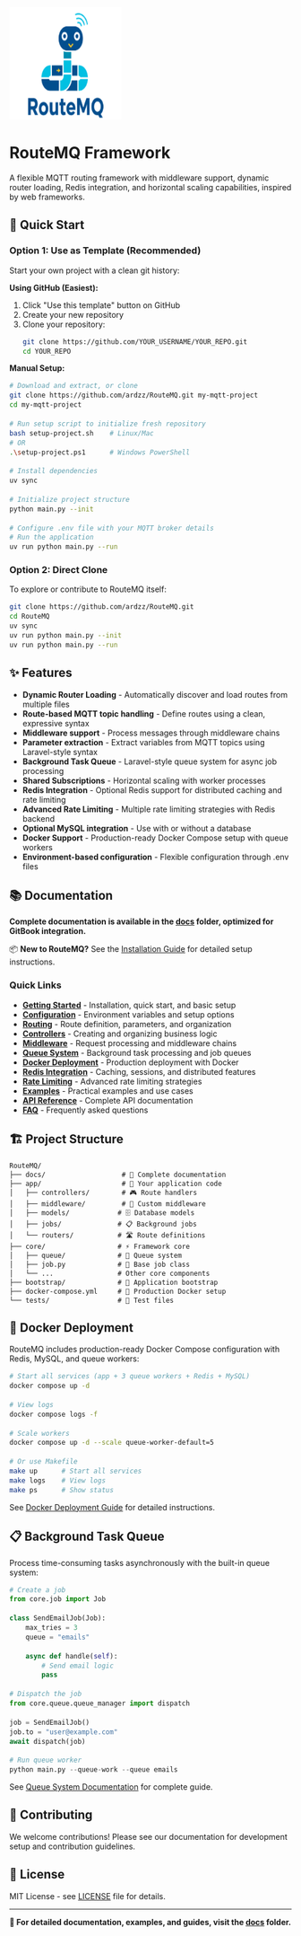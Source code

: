 <img alt="logo.png" height="200" src="logo.png" width="200"/>

# RouteMQ Framework

A flexible MQTT routing framework with middleware support, dynamic router loading, Redis integration, and horizontal scaling capabilities, inspired by web frameworks.

## 🚀 Quick Start

### Option 1: Use as Template (Recommended)

Start your own project with a clean git history:

**Using GitHub (Easiest):**
1. Click "Use this template" button on GitHub
2. Create your new repository
3. Clone your repository:
   ```bash
   git clone https://github.com/YOUR_USERNAME/YOUR_REPO.git
   cd YOUR_REPO
   ```

**Manual Setup:**
```bash
# Download and extract, or clone
git clone https://github.com/ardzz/RouteMQ.git my-mqtt-project
cd my-mqtt-project

# Run setup script to initialize fresh repository
bash setup-project.sh    # Linux/Mac
# OR
.\setup-project.ps1      # Windows PowerShell

# Install dependencies
uv sync

# Initialize project structure
python main.py --init

# Configure .env file with your MQTT broker details
# Run the application
uv run python main.py --run
```

### Option 2: Direct Clone

To explore or contribute to RouteMQ itself:

```bash
git clone https://github.com/ardzz/RouteMQ.git
cd RouteMQ
uv sync
uv run python main.py --init
uv run python main.py --run
```

## ✨ Features

- **Dynamic Router Loading** - Automatically discover and load routes from multiple files
- **Route-based MQTT topic handling** - Define routes using a clean, expressive syntax
- **Middleware support** - Process messages through middleware chains
- **Parameter extraction** - Extract variables from MQTT topics using Laravel-style syntax
- **Background Task Queue** - Laravel-style queue system for async job processing
- **Shared Subscriptions** - Horizontal scaling with worker processes
- **Redis Integration** - Optional Redis support for distributed caching and rate limiting
- **Advanced Rate Limiting** - Multiple rate limiting strategies with Redis backend
- **Optional MySQL integration** - Use with or without a database
- **Docker Support** - Production-ready Docker Compose setup with queue workers
- **Environment-based configuration** - Flexible configuration through .env files

## 📚 Documentation

**Complete documentation is available in the [docs](./docs) folder, optimized for GitBook integration.**

📦 **New to RouteMQ?** See the [Installation Guide](./INSTALL.md) for detailed setup instructions.

### Quick Links

- **[Getting Started](./docs/getting-started/README.md)** - Installation, quick start, and basic setup
- **[Configuration](./docs/configuration/README.md)** - Environment variables and setup options
- **[Routing](./docs/routing/README.md)** - Route definition, parameters, and organization
- **[Controllers](./docs/controllers/README.md)** - Creating and organizing business logic
- **[Middleware](./docs/middleware/README.md)** - Request processing and middleware chains
- **[Queue System](./docs/queue/README.md)** - Background task processing and job queues
- **[Docker Deployment](./docs/docker-deployment.md)** - Production deployment with Docker
- **[Redis Integration](./docs/redis/README.md)** - Caching, sessions, and distributed features
- **[Rate Limiting](./docs/rate-limiting/README.md)** - Advanced rate limiting strategies
- **[Examples](./docs/examples/README.md)** - Practical examples and use cases
- **[API Reference](./docs/api-reference/README.md)** - Complete API documentation
- **[FAQ](./docs/faq.md)** - Frequently asked questions

## 🏗️ Project Structure

```
RouteMQ/
├── docs/                   # 📖 Complete documentation
├── app/                    # 🚀 Your application code
│   ├── controllers/        # 🎮 Route handlers
│   ├── middleware/         # 🔧 Custom middleware
│   ├── models/            # 🗄️ Database models
│   ├── jobs/              # 📋 Background jobs
│   └── routers/           # 🛣️ Route definitions
├── core/                  # ⚡ Framework core
│   ├── queue/             # 🔄 Queue system
│   ├── job.py             # 📝 Base job class
│   └── ...                # Other core components
├── bootstrap/             # 🌟 Application bootstrap
├── docker-compose.yml     # 🐳 Production Docker setup
└── tests/                 # 🧪 Test files
```

## 🐳 Docker Deployment

RouteMQ includes production-ready Docker Compose configuration with Redis, MySQL, and queue workers:

```bash
# Start all services (app + 3 queue workers + Redis + MySQL)
docker compose up -d

# View logs
docker compose logs -f

# Scale workers
docker compose up -d --scale queue-worker-default=5

# Or use Makefile
make up      # Start all services
make logs    # View logs
make ps      # Show status
```

See [Docker Deployment Guide](./docs/docker-deployment.md) for detailed instructions.

## 📋 Background Task Queue

Process time-consuming tasks asynchronously with the built-in queue system:

```python
# Create a job
from core.job import Job

class SendEmailJob(Job):
    max_tries = 3
    queue = "emails"

    async def handle(self):
        # Send email logic
        pass

# Dispatch the job
from core.queue.queue_manager import dispatch

job = SendEmailJob()
job.to = "user@example.com"
await dispatch(job)

# Run queue worker
python main.py --queue-work --queue emails
```

See [Queue System Documentation](./docs/queue-system.md) for complete guide.

## 🤝 Contributing

We welcome contributions! Please see our documentation for development setup and contribution guidelines.

## 📄 License

MIT License - see [LICENSE](LICENSE) file for details.

---

**📖 For detailed documentation, examples, and guides, visit the [docs](./docs) folder.**
